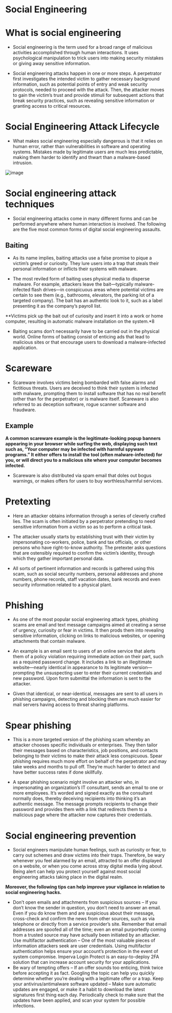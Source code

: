 # Social Engineering
# What is social engineering

* Social engineering is the term used for a broad range of malicious activities accomplished through human interactions. It uses psychological manipulation to trick users into making security mistakes or giving away sensitive information.

* Social engineering attacks happen in one or more steps. A perpetrator first investigates the intended victim to gather necessary background information, such as potential points of entry and weak security protocols, needed to proceed with the attack. Then, the attacker moves to gain the victim’s trust and provide stimuli for subsequent actions that break security practices, such as revealing sensitive information or granting access to critical resources.


# Social Engineering Attack Lifecycle

* What makes social engineering especially dangerous is that it relies on human error, rather than vulnerabilities in software and operating systems. Mistakes made by legitimate users are much less predictable, making them harder to identify and thwart than a malware-based intrusion.

![image](https://user-images.githubusercontent.com/104230071/198936094-ae9a5ffe-b597-4a13-bc99-0f7c3681f0b5.png)



# Social engineering attack techniques

* Social engineering attacks come in many different forms and can be performed anywhere where human interaction is involved. The following are the five most common forms of digital social engineering assaults.

## Baiting

* As its name implies, baiting attacks use a false promise to pique a victim’s greed or curiosity. They lure users into a trap that steals their personal information or inflicts their systems with malware.

* The most reviled form of baiting uses physical media to disperse malware. For example, attackers leave the bait—typically malware-infected flash drives—in conspicuous areas where potential victims are certain to see them (e.g., bathrooms, elevators, the parking lot of a targeted company). The bait has an authentic look to it, such as a label presenting it as the company’s payroll list.

**Victims pick up the bait out of curiosity and insert it into a work or home computer, resulting in automatic malware installation on the system.*8

* Baiting scams don’t necessarily have to be carried out in the physical world. Online forms of baiting consist of enticing ads that lead to malicious sites or that encourage users to download a malware-infected application.

# Scareware

* Scareware involves victims being bombarded with false alarms and fictitious threats. Users are deceived to think their system is infected with malware, prompting them to install software that has no real benefit (other than for the perpetrator) or is malware itself. Scareware is also referred to as deception software, rogue scanner software and fraudware.

## Example
**A common scareware example is the legitimate-looking popup banners appearing in your browser while surfing the web, displaying such text such as, “Your computer may be infected with harmful spyware programs.” It either offers to install the tool (often malware-infected) for you, or will direct you to a malicious site where your computer becomes infected.**

* Scareware is also distributed via spam email that doles out bogus warnings, or makes offers for users to buy worthless/harmful services.

# Pretexting

* Here an attacker obtains information through a series of cleverly crafted lies. The scam is often initiated by a perpetrator pretending to need sensitive information from a victim so as to perform a critical task.

* The attacker usually starts by establishing trust with their victim by impersonating co-workers, police, bank and tax officials, or other persons who have right-to-know authority. The pretexter asks questions that are ostensibly required to confirm the victim’s identity, through which they gather important personal data.

* All sorts of pertinent information and records is gathered using this scam, such as social security numbers, personal addresses and phone numbers, phone records, staff vacation dates, bank records and even security information related to a physical plant.

# Phishing

* As one of the most popular social engineering attack types, phishing scams are email and text message campaigns aimed at creating a sense of urgency, curiosity or fear in victims. It then prods them into revealing sensitive information, clicking on links to malicious websites, or opening attachments that contain malware.

* An example is an email sent to users of an online service that alerts them of a policy violation requiring immediate action on their part, such as a required password change. It includes a link to an illegitimate website—nearly identical in appearance to its legitimate version—prompting the unsuspecting user to enter their current credentials and new password. Upon form submittal the information is sent to the attacker.

* Given that identical, or near-identical, messages are sent to all users in phishing campaigns, detecting and blocking them are much easier for mail servers having access to threat sharing platforms.

# Spear phishing

* This is a more targeted version of the phishing scam whereby an attacker chooses specific individuals or enterprises. They then tailor their messages based on characteristics, job positions, and contacts belonging to their victims to make their attack less conspicuous. Spear phishing requires much more effort on behalf of the perpetrator and may take weeks and months to pull off. They’re much harder to detect and have better success rates if done skillfully.

* A spear phishing scenario might involve an attacker who, in impersonating an organization’s IT consultant, sends an email to one or more employees. It’s worded and signed exactly as the consultant normally does, thereby deceiving recipients into thinking it’s an authentic message. The message prompts recipients to change their password and provides them with a link that redirects them to a malicious page where the attacker now captures their credentials.

# Social engineering prevention

* Social engineers manipulate human feelings, such as curiosity or fear, to carry out schemes and draw victims into their traps. Therefore, be wary whenever you feel alarmed by an email, attracted to an offer displayed on a website, or when you come across stray digital media lying about. Being alert can help you protect yourself against most social engineering attacks taking place in the digital realm.

**Moreover, the following tips can help improve your vigilance in relation to social engineering hacks.**

* Don’t open emails and attachments from suspicious sources – If you don’t know the sender in question, you don’t need to answer an email. Even if you do know them and are suspicious about their message, cross-check and confirm the news from other sources, such as via telephone or directly from a service provider’s site. Remember that email addresses are spoofed all of the time; even an email purportedly coming from a trusted source may have actually been initiated by an attacker.
Use multifactor authentication – One of the most valuable pieces of information attackers seek are user credentials. Using multifactor authentication helps ensure your account’s protection in the event of system compromise. Imperva Login Protect is an easy-to-deploy 2FA solution that can increase account security for your applications.
* Be wary of tempting offers – If an offer sounds too enticing, think twice before accepting it as fact. Googling the topic can help you quickly determine whether you’re dealing with a legitimate offer or a trap.
Keep your antivirus/antimalware software updated – Make sure automatic updates are engaged, or make it a habit to download the latest signatures first thing each day. Periodically check to make sure that the updates have been applied, and scan your system for possible infections.
